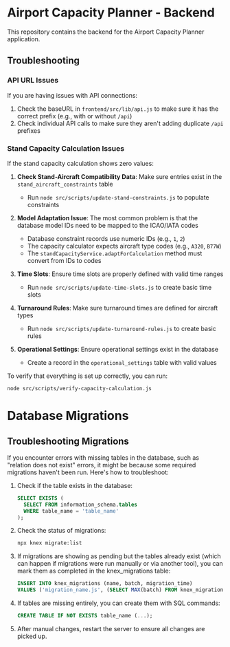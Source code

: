 # Airport Capacity Planner - Backend

This repository contains the backend for the Airport Capacity Planner application.

## Troubleshooting

### API URL Issues

If you are having issues with API connections:

1. Check the baseURL in `frontend/src/lib/api.js` to make sure it has the correct prefix (e.g., with or without `/api`)
2. Check individual API calls to make sure they aren't adding duplicate `/api` prefixes

### Stand Capacity Calculation Issues

If the stand capacity calculation shows zero values:

1. **Check Stand-Aircraft Compatibility Data**: Make sure entries exist in the `stand_aircraft_constraints` table
   - Run `node src/scripts/update-stand-constraints.js` to populate constraints

2. **Model Adaptation Issue**: The most common problem is that the database model IDs need to be mapped to the ICAO/IATA codes
   - Database constraint records use numeric IDs (e.g., `1`, `2`) 
   - The capacity calculator expects aircraft type codes (e.g., `A320`, `B77W`)
   - The `standCapacityService.adaptForCalculation` method must convert from IDs to codes
   
3. **Time Slots**: Ensure time slots are properly defined with valid time ranges
   - Run `node src/scripts/update-time-slots.js` to create basic time slots

4. **Turnaround Rules**: Make sure turnaround times are defined for aircraft types
   - Run `node src/scripts/update-turnaround-rules.js` to create basic rules

5. **Operational Settings**: Ensure operational settings exist in the database
   - Create a record in the `operational_settings` table with valid values

To verify that everything is set up correctly, you can run:
```
node src/scripts/verify-capacity-calculation.js
```

# Database Migrations

## Troubleshooting Migrations

If you encounter errors with missing tables in the database, such as "relation does not exist" errors, it might be because some required migrations haven't been run. Here's how to troubleshoot:

1. Check if the table exists in the database:
   ```sql
   SELECT EXISTS (
     SELECT FROM information_schema.tables 
     WHERE table_name = 'table_name'
   );
   ```

2. Check the status of migrations:
   ```bash
   npx knex migrate:list
   ```

3. If migrations are showing as pending but the tables already exist (which can happen if migrations were run manually or via another tool), you can mark them as completed in the knex_migrations table:
   ```sql
   INSERT INTO knex_migrations (name, batch, migration_time) 
   VALUES ('migration_name.js', (SELECT MAX(batch) FROM knex_migrations) + 1, NOW());
   ```

4. If tables are missing entirely, you can create them with SQL commands:
   ```sql
   CREATE TABLE IF NOT EXISTS table_name (...);
   ```

5. After manual changes, restart the server to ensure all changes are picked up. 
